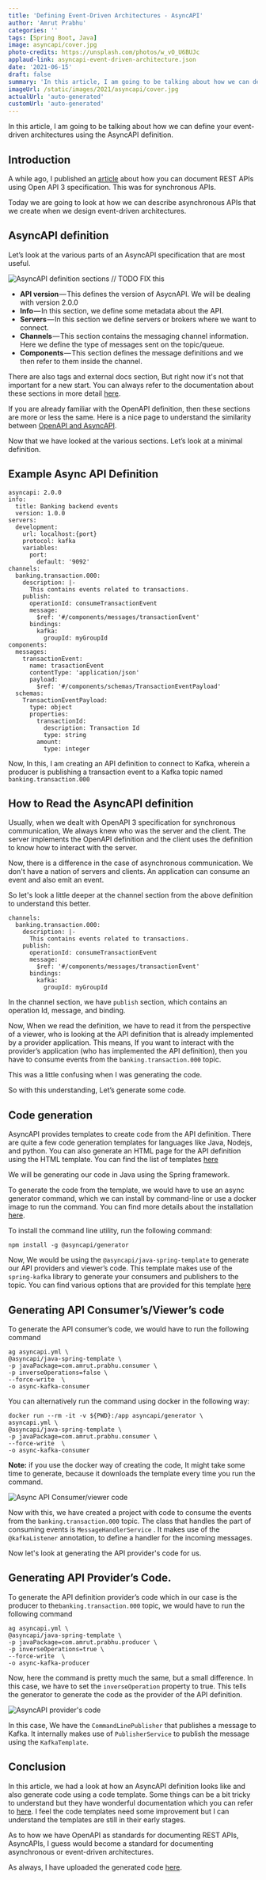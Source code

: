 ```yaml
---
title: 'Defining Event-Driven Architectures - AsyncAPI'
author: 'Amrut Prabhu'
categories: ''
tags: [Spring Boot, Java]
image: asyncapi/cover.jpg
photo-credits: https://unsplash.com/photos/w_vO_U6BUJc
applaud-link: asyncapi-event-driven-architecture.json
date: '2021-06-15'
draft: false
summary: 'In this article, I am going to be talking about how we can define your event-driven architectures using the AsyncAPI definition'
imageUrl: /static/images/2021/asyncapi/cover.jpg
actualUrl: 'auto-generated'
customUrl: 'auto-generated'
---
```


In this article, I am going to be talking about how we can define your event-driven architectures using the AsyncAPI definition.

## Introduction

A while ago, I published an [article](https://refactorfirst.com/spring-boot-api-first-design.html) about how you can document REST APIs using Open API 3 specification. This was for synchronous APIs.

Today we are going to look at how we can describe asynchronous APIs that we create when we design event-driven architectures.

## AsyncAPI definition

Let’s look at the various parts of an AsyncAPI specification that are most useful.

![AsyncAPI definition sections](/static/images/2021/asyncapi/api-defition-sections.png) // TODO FIX this

- <b>API version</b> — This defines the version of AsycnAPI. We will be dealing with version 2.0.0
- <b>Info</b> — In this section, we define some metadata about the API.
- <b>Servers</b> — In this section we define servers or brokers where we want to connect.
- <b>Channels</b> — This section contains the messaging channel information. Here we define the type of messages sent on the topic/queue.
- <b>Components</b> — This section defines the message definitions and we then refer to them inside the channel.

There are also tags and external docs section, But right now it's not that important for a new start. You can always refer to the documentation about these sections in more detail [here](https://www.asyncapi.com/docs/specifications/v2.0.0#schema).

If you are already familiar with the OpenAPI definition, then these sections are more or less the same. Here is a nice page to understand the similarity between [OpenAPI and AsyncAPI](https://www.asyncapi.com/docs/getting-started/coming-from-openapi).

Now that we have looked at the various sections. Let’s look at a minimal definition.

## Example Async API Definition

```
asyncapi: 2.0.0
info:
  title: Banking backend events
  version: 1.0.0
servers:
  development:
    url: localhost:{port}
    protocol: kafka
    variables:
      port:
        default: '9092'
channels:
  banking.transaction.000:
    description: |-
      This contains events related to transactions.
    publish:
      operationId: consumeTransactionEvent
      message:
        $ref: '#/components/messages/transactionEvent'
      bindings:
        kafka:
          groupId: myGroupId
components:
  messages:
    transactionEvent:
      name: trasactionEvent
      contentType: 'application/json'
      payload:
        $ref: '#/components/schemas/TransactionEventPayload'
  schemas:
    TransactionEventPayload:
      type: object
      properties:
        transactionId:
          description: Transaction Id
          type: string
        amount:
          type: integer
```

Now, In this, I am creating an API definition to connect to Kafka, wherein a producer is publishing a transaction event to a Kafka topic named `banking.transaction.000`

## How to Read the AsyncAPI definition

Usually, when we dealt with OpenAPI 3 specification for synchronous communication, We always knew who was the server and the client. The server implements the OpenAPI definition and the client uses the definition to know how to interact with the server.

Now, there is a difference in the case of asynchronous communication. We don't have a nation of servers and clients. An application can consume an event and also emit an event.

So let's look a little deeper at the channel section from the above definition to understand this better.

```
channels:
  banking.transaction.000:
    description: |-
      This contains events related to transactions.
    publish:
      operationId: consumeTransactionEvent
      message:
        $ref: '#/components/messages/transactionEvent'
      bindings:
        kafka:
          groupId: myGroupId
```

In the channel section, we have `publish` section, which contains an operation Id, message, and binding.

Now, When we read the definition, we have to read it from the perspective of a viewer, who is looking at the API definition that is already implemented by a provider application. This means, If you want to interact with the provider’s application (who has implemented the API definition), then you have to consume events from the `banking.transaction.000` topic.

This was a little confusing when I was generating the code.

So with this understanding, Let’s generate some code.

## Code generation

AsyncAPI provides templates to create code from the API definition. There are quite a few code generation templates for languages like Java, Nodejs, and python. You can also generate an HTML page for the API definition using the HTML template. You can find the list of templates [here](https://github.com/asyncapi/generator#list-of-official-generator-templates)

We will be generating our code in Java using the Spring framework.

To generate the code from the template, we would have to use an async generator command, which we can install by command-line or use a docker image to run the command. You can find more details about the installation [here](https://www.asyncapi.com/generator).

To install the command line utility, run the following command:

```
npm install -g @asyncapi/generator
```

Now, We would be using the `@asyncapi/java-spring-template` to generate our API providers and viewer’s code. This template makes use of the `spring-kafka` library to generate your consumers and publishers to the topic. You can find various options that are provided for this template [here](https://github.com/asyncapi/java-spring-template)

## Generating API Consumer’s/Viewer’s code

To generate the API consumer’s code, we would have to run the following command

```
ag asyncapi.yml \
@asyncapi/java-spring-template \
-p javaPackage=com.amrut.prabhu.consumer \
-p inverseOperations=false \
--force-write  \
-o async-kafka-consumer
```

You can alternatively run the command using docker in the following way:

```
docker run --rm -it -v ${PWD}:/app asyncapi/generator \
asyncapi.yml \
@asyncapi/java-spring-template \
-p javaPackage=com.amrut.prabhu.consumer \
--force-write  \
-o async-kafka-consumer
```

**Note:** if you use the docker way of creating the code, It might take some time to generate, because it downloads the template every time you run the command.

![Async API Consumer/viewer code](/static/images/2021/asyncapi/api-consumer.png)

Now with this, we have created a project with code to consume the events from the `banking.transaction.000` topic. The class that handles the part of consuming events is `MessageHandlerService` . It makes use of the `@kafkaListener` annotation, to define a handler for the incoming messages.

Now let's look at generating the API provider's code for us.

## Generating API Provider’s Code.

To generate the API definition provider’s code which in our case is the producer to the`banking.transaction.000` topic, we would have to run the following command

```
ag asyncapi.yml \
@asyncapi/java-spring-template \
-p javaPackage=com.amrut.prabhu.producer \
-p inverseOperations=true \
--force-write  \
-o async-kafka-producer
```

Now, here the command is pretty much the same, but a small difference. In this case, we have to set the `inverseOperation` property to true. This tells the generator to generate the code as the provider of the API definition.

![AsyncAPI provider's code](/static/images/2021/asyncapi/api-provider.png)

In this case, We have the `CommandLinePublisher` that publishes a message to Kafka. It internally makes use of `PublisherService` to publish the message using the `KafkaTemplate`.

## Conclusion

In this article, we had a look at how an AsyncAPI definition looks like and also generate code using a code template. Some things can be a bit tricky to understand but they have wonderful documentation which you can refer to [here](https://www.asyncapi.com/docs/specifications/v2.0.0). I feel the code templates need some improvement but I can understand the templates are still in their early stages.

As to how we have OpenAPI as standards for documenting REST APIs, AsyncAPIs, I guess would become a standard for documenting asynchronous or event-driven architectures.

As always, I have uploaded the generated code [here](https://github.com/amrutprabhu/async-api-workout).
